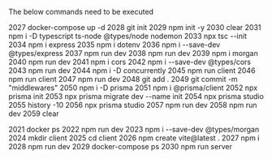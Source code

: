 The below commands need to be executed

2027 docker-compose up -d
2028 git init
2029 npm init -y
2030 clear
2031 npm i -D typescript ts-node @types/node nodemon
2033 npx tsc --init
2034 npm i express
2035 npm i dotenv
2036 npm i --save-dev @types/express
2037 npm run dev
2038 npm run dev
2039 npm i morgan
2040 npm run dev
2041 npm i cors
2042 npm i --save-dev @types/cors
2043 npm run dev
2044 npm i -D concurrently
2045 npm run client
2046 npm run client
2047 npm run dev
2048 git add .
2049 git commit -m "middlewares"
2050 npm i -D prisma
2051 npm i @prisma/client
2052 npx prisma init
2053 npx prisma migrate dev --name init
2054 npx prisma studio
2055 history -10
2056 npx prisma studio
2057 npm run dev
2058 npm run dev
2059 clear

2021 docker ps
2022 npm run dev
2023 npm i --save-dev @types/morgan
2024 mkdir client
2025 cd client
2026 npm create vite@latest .
2027 npm i
2028 npm run dev
2029 docker-compose ps
2030 npm run server
